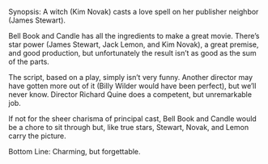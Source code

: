 Synopsis: A witch (Kim Novak) casts a love spell on her publisher neighbor (James Stewart).

Bell Book and Candle has all the ingredients to make a great movie.  There’s star power (James Stewart, Jack Lemon, and Kim Novak), a great premise, and good production, but unfortunately the result isn’t as good as the sum of the parts.

The script, based on a play, simply isn’t very funny.  Another director may have gotten more out of it (Billy Wilder would have been perfect), but we’ll never know.  Director Richard Quine does a competent, but unremarkable job.

If not for the sheer charisma of principal cast, Bell Book and Candle would be a chore to sit through but, like true stars, Stewart, Novak, and Lemon carry the picture.

Bottom Line: Charming, but forgettable.